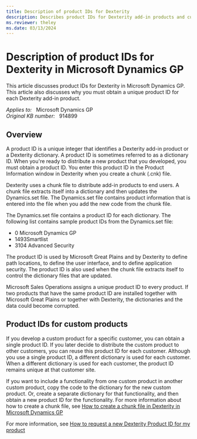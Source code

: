```yaml
---
title: Description of product IDs for Dexterity
description: Describes product IDs for Dexterity add-in products and custom products in Microsoft Dynamics GP.
ms.reviewer: theley
ms.date: 03/13/2024
---
```

# Description of product IDs for Dexterity in Microsoft Dynamics GP

This article discusses product IDs for Dexterity in Microsoft Dynamics GP. This article also discusses why you must obtain a unique product ID for each Dexterity add-in product.

_Applies to:_ &nbsp; Microsoft Dynamics GP  
_Original KB number:_ &nbsp; 914899

## Overview

A product ID is a unique integer that identifies a Dexterity add-in product or a Dexterity dictionary. A product ID is sometimes referred to as a dictionary ID. When you're ready to distribute a new product that you developed, you must obtain a product ID. You enter this product ID in the Product Information window in Dexterity when you create a chunk (.cnk) file.

Dexterity uses a chunk file to distribute add-in products to end users. A chunk file extracts itself into a dictionary and then updates the Dynamics.set file. The Dynamics.set file contains product information that is entered into the file when you add the new code from the chunk file.

The Dynamics.set file contains a product ID for each dictionary. The following list contains sample product IDs from the Dynamics.set file:

- 0 Microsoft Dynamics GP
- 1493Smartlist
- 3104 Advanced Security

The product ID is used by Microsoft Great Plains and by Dexterity to define path locations, to define the user interface, and to define application security. The product ID is also used when the chunk file extracts itself to control the dictionary files that are updated.

Microsoft Sales Operations assigns a unique product ID to every product. If two products that have the same product ID are installed together with Microsoft Great Plains or together with Dexterity, the dictionaries and the data could become corrupted.

## Product IDs for custom products

If you develop a custom product for a specific customer, you can obtain a single product ID. If you later decide to distribute the custom product to other customers, you can reuse this product ID for each customer. Although you use a single product ID, a different dictionary is used for each customer. When a different dictionary is used for each customer, the product ID remains unique at that customer site.

If you want to include a functionality from one custom product in another custom product, copy the code to the dictionary for the new custom product. Or, create a separate dictionary for that functionality, and then obtain a new product ID for the functionality. For more information about how to create a chunk file, see [How to create a chunk file in Dexterity in Microsoft Dynamics GP](https://support.microsoft.com/help/894700)

For more information, see [How to request a new Dexterity Product ID for my product](https://support.microsoft.com/help/867102)
